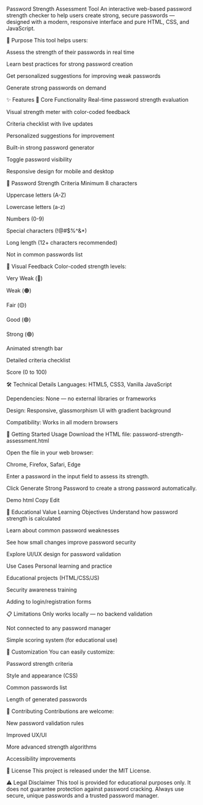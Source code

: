 Password Strength Assessment Tool
An interactive web-based password strength checker to help users create strong, secure passwords — designed with a modern, responsive interface and pure HTML, CSS, and JavaScript.

🎯 Purpose
This tool helps users:

Assess the strength of their passwords in real time

Learn best practices for strong password creation

Get personalized suggestions for improving weak passwords

Generate strong passwords on demand

✨ Features
🚀 Core Functionality
Real-time password strength evaluation

Visual strength meter with color-coded feedback

Criteria checklist with live updates

Personalized suggestions for improvement

Built-in strong password generator

Toggle password visibility

Responsive design for mobile and desktop

🔐 Password Strength Criteria
Minimum 8 characters

Uppercase letters (A-Z)

Lowercase letters (a-z)

Numbers (0-9)

Special characters (!@#$%^&*)

Long length (12+ characters recommended)

Not in common passwords list

🔎 Visual Feedback
Color-coded strength levels:

Very Weak (🔴)

Weak (🟠)

Fair (🟡)

Good (🟢)

Strong (🟢)

Animated strength bar

Detailed criteria checklist

Score (0 to 100)

🛠️ Technical Details
Languages: HTML5, CSS3, Vanilla JavaScript

Dependencies: None — no external libraries or frameworks

Design: Responsive, glassmorphism UI with gradient background

Compatibility: Works in all modern browsers

🚀 Getting Started
Usage
Download the HTML file:
password-strength-assessment.html

Open the file in your web browser:

Chrome, Firefox, Safari, Edge

Enter a password in the input field to assess its strength.

Click Generate Strong Password to create a strong password automatically.

Demo
html
Copy
Edit
<!DOCTYPE html>
<html lang="en">
<!-- Open the provided HTML in your browser — no setup required -->
📖 Educational Value
Learning Objectives
Understand how password strength is calculated

Learn about common password weaknesses

See how small changes improve password security

Explore UI/UX design for password validation

Use Cases
Personal learning and practice

Educational projects (HTML/CSS/JS)

Security awareness training

Adding to login/registration forms

📋 Limitations
Only works locally — no backend validation

Not connected to any password manager

Simple scoring system (for educational use)

🔧 Customization
You can easily customize:

Password strength criteria

Style and appearance (CSS)

Common passwords list

Length of generated passwords

🤝 Contributing
Contributions are welcome:

New password validation rules

Improved UX/UI

More advanced strength algorithms

Accessibility improvements

📄 License
This project is released under the MIT License.

⚠️ Legal Disclaimer
This tool is provided for educational purposes only.
It does not guarantee protection against password cracking.
Always use secure, unique passwords and a trusted password manager.
